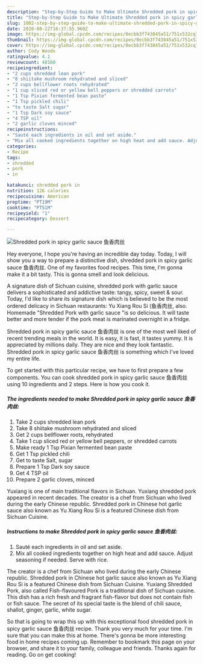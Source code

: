 ```yaml
---
description: "Step-by-Step Guide to Make Ultimate Shredded pork in spicy garlic sauce 鱼香肉丝"
title: "Step-by-Step Guide to Make Ultimate Shredded pork in spicy garlic sauce 鱼香肉丝"
slug: 1002-step-by-step-guide-to-make-ultimate-shredded-pork-in-spicy-garlic-sauce
date: 2020-08-22T16:37:55.960Z
image: https://img-global.cpcdn.com/recipes/0ecbb3f743845a51/751x532cq70/shredded-pork-in-spicy-garlic-sauce-鱼香肉丝-recipe-main-photo.jpg
thumbnail: https://img-global.cpcdn.com/recipes/0ecbb3f743845a51/751x532cq70/shredded-pork-in-spicy-garlic-sauce-鱼香肉丝-recipe-main-photo.jpg
cover: https://img-global.cpcdn.com/recipes/0ecbb3f743845a51/751x532cq70/shredded-pork-in-spicy-garlic-sauce-鱼香肉丝-recipe-main-photo.jpg
author: Cody Woods
ratingvalue: 4.1
reviewcount: 48160
recipeingredient:
- "2 cups shredded lean pork"
- "8 shiitake mushroom rehydrated and sliced"
- "2 cups bellflower roots rehydrated"
- "1 cup sliced red or yellow bell peppers or shredded carrots"
- "1 Tsp Pixian fermented bean paste"
- "1 Tsp pickled chili"
- "to taste Salt sugar"
- "1 Tsp Dark soy sauce"
- "4 TSP oil"
- "2 garlic cloves minced"
recipeinstructions:
- "Sauté each ingredients in oil and set aside."
- "Mix all cooked ingredients together on high heat and add sauce. Adjust seasoning if needed. Serve with rice."
categories:
- Recipe
tags:
- shredded
- pork
- in

katakunci: shredded pork in 
nutrition: 126 calories
recipecuisine: American
preptime: "PT19M"
cooktime: "PT51M"
recipeyield: "1"
recipecategory: Dessert

---
```



![Shredded pork in spicy garlic sauce 鱼香肉丝](https://img-global.cpcdn.com/recipes/0ecbb3f743845a51/751x532cq70/shredded-pork-in-spicy-garlic-sauce-鱼香肉丝-recipe-main-photo.jpg)

Hey everyone, I hope you're having an incredible day today. Today, I will show you a way to prepare a distinctive dish, shredded pork in spicy garlic sauce 鱼香肉丝. One of my favorites food recipes. This time, I'm gonna make it a bit tasty. This is gonna smell and look delicious.

A signature dish of Sichuan cuisine, shredded pork with garlic sauce delivers a sophisticated and addictive taste: tangy, spicy, sweet &amp; sour. Today, I&#39;d like to share its signature dish which is believed to be the most ordered delicacy in Sichuan restaurants: Yu Xiang Rou Si (鱼香肉丝, also. Homemade &#34;Shredded Pork with garlic sauce &#34;is so delicious. It will taste better and more tender if the pork meat is marinated overnight in a fridge.

Shredded pork in spicy garlic sauce 鱼香肉丝 is one of the most well liked of recent trending meals in the world. It is easy, it is fast, it tastes yummy. It is appreciated by millions daily. They are nice and they look fantastic. Shredded pork in spicy garlic sauce 鱼香肉丝 is something which I've loved my entire life.


To get started with this particular recipe, we have to first prepare a few components. You can cook shredded pork in spicy garlic sauce 鱼香肉丝 using 10 ingredients and 2 steps. Here is how you cook it.

<!--inarticleads1-->

##### The ingredients needed to make Shredded pork in spicy garlic sauce 鱼香肉丝:

1. Take 2 cups shredded lean pork
1. Take 8 shiitake mushroom rehydrated and sliced
1. Get 2 cups bellflower roots, rehydrated
1. Take 1 cup sliced red or yellow bell peppers, or shredded carrots
1. Make ready 1 Tsp Pixian fermented bean paste
1. Get 1 Tsp pickled chili
1. Get to taste Salt, sugar
1. Prepare 1 Tsp Dark soy sauce
1. Get 4 TSP oil
1. Prepare 2 garlic cloves, minced


Yuxiang is one of main traditional flavors in Sichuan. Yuxiang shredded pork appeared in recent decades. The creator is a chef from Sichuan who lived during the early Chinese republic. Shredded pork in Chinese hot garlic sauce also known as Yu Xiang Rou Si is a featured Chinese dish from Sichuan Cuisine. 

<!--inarticleads2-->

##### Instructions to make Shredded pork in spicy garlic sauce 鱼香肉丝:

1. Sauté each ingredients in oil and set aside.
1. Mix all cooked ingredients together on high heat and add sauce. Adjust seasoning if needed. Serve with rice.


The creator is a chef from Sichuan who lived during the early Chinese republic. Shredded pork in Chinese hot garlic sauce also known as Yu Xiang Rou Si is a featured Chinese dish from Sichuan Cuisine. Yuxiang Shredded Pork, also called Fish-flavoured Pork is a traditional dish of Sichuan cuisine. This dish has a rich fresh and fragrant fish-flavor but does not contain fish or fish sauce. The secret of its special taste is the blend of chili sauce, shallot, ginger, garlic, white sugar. 

So that is going to wrap this up with this exceptional food shredded pork in spicy garlic sauce 鱼香肉丝 recipe. Thank you very much for your time. I'm sure that you can make this at home. There's gonna be more interesting food in home recipes coming up. Remember to bookmark this page on your browser, and share it to your family, colleague and friends. Thanks again for reading. Go on get cooking!
